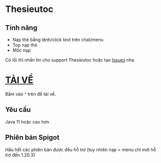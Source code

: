 # Thesieutoc

## Tính năng
- Nạp thẻ bằng lệnh/click text trên chat/menu
- Top nạp thẻ
- Mốc nạp

Có lỗi thì nhắn tin cho support Thesieutoc hoặc tạo [Issues](https://github.com/motcainit/Thesieutoc/issues) nha


# [TẢI VỀ](https://github.com/motcainit/Thesieutoc/releases)
Bấm vào ^ trên để tải về.

## Yêu cầu
Java 11 hoặc cao hơn

## Phiên bản Spigot
Hầu hết các phiên bản được đều hỗ trợ (tuy nhiên nạp = menu chỉ mới hỗ trợ đến 1.20.3)


